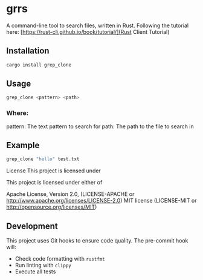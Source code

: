 # grrs

A command-line tool to search files, written in Rust.
Following the tutorial here: [https://rust-cli.github.io/book/tutorial/](Rust Client Tutorial)

## Installation

```bash
cargo install grep_clone
```

## Usage
```bash
grep_clone <pattern> <path>
```

### Where:

pattern: The text pattern to search for
path: The path to the file to search in

## Example

```bash
grep_clone "hello" test.txt
```

License
This project is licensed under 

This project is licensed under either of

Apache License, Version 2.0, (LICENSE-APACHE or http://www.apache.org/licenses/LICENSE-2.0)
MIT license (LICENSE-MIT or http://opensource.org/licenses/MIT)

## Development

This project uses Git hooks to ensure code quality. The pre-commit hook will:
- Check code formatting with `rustfmt`
- Run linting with `clippy`
- Execute all tests

